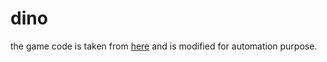 # dino


the game code is taken from [here](https://github.com/congerh/dino)
and is modified for automation purpose.


